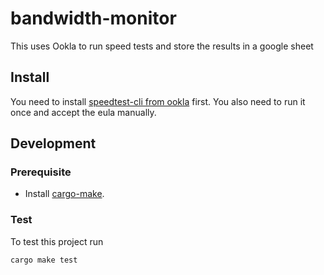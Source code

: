 <!-- 
If you want to attach some badges, comment them out. You need to adapt the parts in [[ ]])

[![Crates.io](https://img.shields.io/crates/v/bandwidth-monitor?label=bandwidth-monitor)](https://crates.io/crates/bandwidth-monitor)
[![Crates.io](https://img.shields.io/crates/v/bandwidth-monitor-lib?label=bandwidth-monitor-lib)](https://crates.io/crates/bandwidth-monitor-lib)
[![GitHub](https://img.shields.io/github/license/[[user]]/bandwidth-monitor)](https://github.com/[[user]]/bandwidth-monitor/blob/main/LICENSE)
![test](https://github.com/[[user]]/bandwidth-monitor/workflows/test/badge.svg)

-->

# bandwidth-monitor

This uses Ookla to run speed tests and store the results in a google sheet

## Install

You need to install [speedtest-cli from ookla](https://www.speedtest.net/de/apps/cli) first. You also 
need to run it once and accept the eula manually.

## Development

### Prerequisite

* Install [cargo-make](https://github.com/sagiegurari/cargo-make). 

### Test

To test this project run

```bash
cargo make test
```